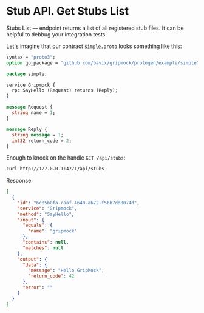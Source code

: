 # Stub API. Get Stubs List

Stubs List — endpoint returns a list of all registered stub files. It can be helpful to debbug your integration tests.

Let's imagine that our contract `simple.proto` looks something like this:
```protobuf
syntax = "proto3";
option go_package = "github.com/bavix/gripmock/protogen/example/simple";

package simple;

service Gripmock {
  rpc SayHello (Request) returns (Reply);
}

message Request {
  string name = 1;
}

message Reply {
  string message = 1;
  int32 return_code = 2;
}
```

Enough to knock on the handle `GET /api/stubs`:
```bash
curl http://127.0.0.1:4771/api/stubs
```

Response:
```json
[
  {
    "id": "6c85b0fa-caaf-4640-a672-f56b7dd8074d",
    "service": "Gripmock",
    "method": "SayHello",
    "input": {
      "equals": {
        "name": "gripmock"
      },
      "contains": null,
      "matches": null
    },
    "output": {
      "data": {
        "message": "Hello GripMock",
        "return_code": 42
      },
      "error": ""
    }
  }
]
```
